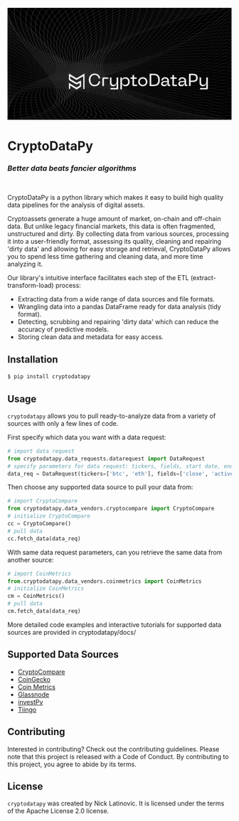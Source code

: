 ![](cryptodatapy_logo.jpeg)

# CryptoDataPy
### _Better data beats fancier algorithms_
<br/>

CryptoDataPy is a python library which makes it easy to build high quality data pipelines 
for the analysis of digital assets.

Cryptoassets generate a huge amount of market, on-chain and off-chain data. 
But unlike legacy financial markets, this data is often fragmented, 
unstructured and dirty. By collecting data from various sources, 
processing it into a user-friendly format, assessing its quality, 
cleaning and repairing 'dirty data' and allowing for easy storage and retrieval,
CryptoDataPy allows you to spend less time gathering and cleaning data, 
and more time analyzing it.


Our library's intuitive interface facilitates each step of the ETL (extract-transform-load) process:

- Extracting data from a wide range of data sources and file formats.
- Wrangling data into a pandas DataFrame ready for data analysis (tidy format).
- Detecting, scrubbing and repairing 'dirty data' which can 
reduce the accuracy of predictive models.
- Storing clean data and metadata for easy access.

## Installation

```bash
$ pip install cryptodatapy
```

## Usage

`cryptodatapy` allows you to pull ready-to-analyze data from a variety of sources 
with only a few lines of code.

First specify which data you want with a data request:

```python
# import data request
from cryptodatapy.data_requests.datarequest import DataRequest
# specify parameters for data request: tickers, fields, start date, end_date, etc.
data_req = DataRequest(tickers=['btc', 'eth'], fields=['close', 'active_addresses'])
```
Then choose any supported data source to pull your data from:

```python
# import CryptoCompare
from cryptodatapy.data_vendors.cryptocompare import CryptoCompare
# initialize CryptoCompare
cc = CryptoCompare()
# pull data
cc.fetch_data(data_req)
```

With same data request parameters, can you retrieve the same data from another source:

```python
# import CoinMetrics
from.cryptodatapy.data_vendors.coinmetrics import CoinMetrics
# initialize CoinMetrics
cm = CoinMetrics()
# pull data
cm.fetch_data(data_req)
```

More detailed code examples and interactive tutorials for 
supported data sources are provided in cryptodatapy/docs/ 

## Supported Data Sources

- [CryptoCompare](https://min-api.cryptocompare.com/documentation)
- [CoinGecko](https://www.coingecko.com/en/api/documentation)
- [Coin Metrics](https://docs.coinmetrics.io/api/v4/)
- [Glassnode](https://docs.glassnode.com/basic-api/api)
- [investPy](https://investpy.readthedocs.io/)
- [Tiingo](https://api.tiingo.com/documentation/general/overview)

## Contributing

Interested in contributing? Check out the contributing guidelines. Please note that this project is released with a Code of Conduct. By contributing to this project, you agree to abide by its terms.

## License

`cryptodatapy` was created by Nick Latinovic. It is licensed under the terms of the Apache License 2.0 license.

